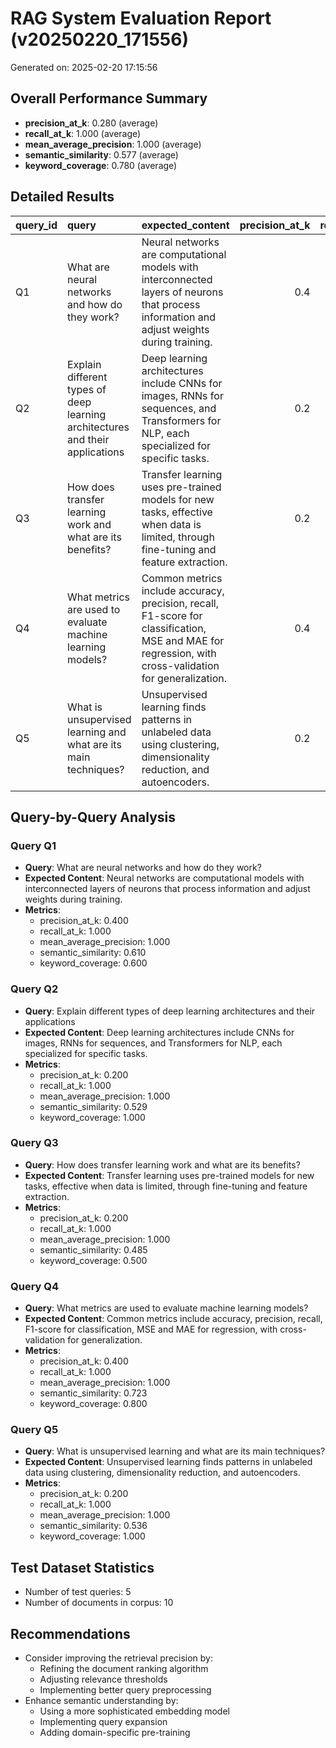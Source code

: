 # RAG System Evaluation Report (v20250220_171556)

Generated on: 2025-02-20 17:15:56

## Overall Performance Summary

- **precision_at_k**: 0.280 (average)
- **recall_at_k**: 1.000 (average)
- **mean_average_precision**: 1.000 (average)
- **semantic_similarity**: 0.577 (average)
- **keyword_coverage**: 0.780 (average)

## Detailed Results

| query_id   | query                                                                         | expected_content                                                                                                                                       |   precision_at_k |   recall_at_k |   mean_average_precision |   semantic_similarity |   keyword_coverage |
|:-----------|:------------------------------------------------------------------------------|:-------------------------------------------------------------------------------------------------------------------------------------------------------|-----------------:|--------------:|-------------------------:|----------------------:|-------------------:|
| Q1         | What are neural networks and how do they work?                                | Neural networks are computational models with interconnected layers of neurons that process information and adjust weights during training.            |              0.4 |             1 |                        1 |              0.610141 |                0.6 |
| Q2         | Explain different types of deep learning architectures and their applications | Deep learning architectures include CNNs for images, RNNs for sequences, and Transformers for NLP, each specialized for specific tasks.                |              0.2 |             1 |                        1 |              0.528501 |                1   |
| Q3         | How does transfer learning work and what are its benefits?                    | Transfer learning uses pre-trained models for new tasks, effective when data is limited, through fine-tuning and feature extraction.                   |              0.2 |             1 |                        1 |              0.484524 |                0.5 |
| Q4         | What metrics are used to evaluate machine learning models?                    | Common metrics include accuracy, precision, recall, F1-score for classification, MSE and MAE for regression, with cross-validation for generalization. |              0.4 |             1 |                        1 |              0.723457 |                0.8 |
| Q5         | What is unsupervised learning and what are its main techniques?               | Unsupervised learning finds patterns in unlabeled data using clustering, dimensionality reduction, and autoencoders.                                   |              0.2 |             1 |                        1 |              0.536037 |                1   |

## Query-by-Query Analysis

### Query Q1
- **Query**: What are neural networks and how do they work?
- **Expected Content**: Neural networks are computational models with interconnected layers of neurons that process information and adjust weights during training.
- **Metrics**:
  - precision_at_k: 0.400
  - recall_at_k: 1.000
  - mean_average_precision: 1.000
  - semantic_similarity: 0.610
  - keyword_coverage: 0.600

### Query Q2
- **Query**: Explain different types of deep learning architectures and their applications
- **Expected Content**: Deep learning architectures include CNNs for images, RNNs for sequences, and Transformers for NLP, each specialized for specific tasks.
- **Metrics**:
  - precision_at_k: 0.200
  - recall_at_k: 1.000
  - mean_average_precision: 1.000
  - semantic_similarity: 0.529
  - keyword_coverage: 1.000

### Query Q3
- **Query**: How does transfer learning work and what are its benefits?
- **Expected Content**: Transfer learning uses pre-trained models for new tasks, effective when data is limited, through fine-tuning and feature extraction.
- **Metrics**:
  - precision_at_k: 0.200
  - recall_at_k: 1.000
  - mean_average_precision: 1.000
  - semantic_similarity: 0.485
  - keyword_coverage: 0.500

### Query Q4
- **Query**: What metrics are used to evaluate machine learning models?
- **Expected Content**: Common metrics include accuracy, precision, recall, F1-score for classification, MSE and MAE for regression, with cross-validation for generalization.
- **Metrics**:
  - precision_at_k: 0.400
  - recall_at_k: 1.000
  - mean_average_precision: 1.000
  - semantic_similarity: 0.723
  - keyword_coverage: 0.800

### Query Q5
- **Query**: What is unsupervised learning and what are its main techniques?
- **Expected Content**: Unsupervised learning finds patterns in unlabeled data using clustering, dimensionality reduction, and autoencoders.
- **Metrics**:
  - precision_at_k: 0.200
  - recall_at_k: 1.000
  - mean_average_precision: 1.000
  - semantic_similarity: 0.536
  - keyword_coverage: 1.000

## Test Dataset Statistics

- Number of test queries: 5
- Number of documents in corpus: 10

## Recommendations

- Consider improving the retrieval precision by:
  - Refining the document ranking algorithm
  - Adjusting relevance thresholds
  - Implementing better query preprocessing
- Enhance semantic understanding by:
  - Using a more sophisticated embedding model
  - Implementing query expansion
  - Adding domain-specific pre-training
